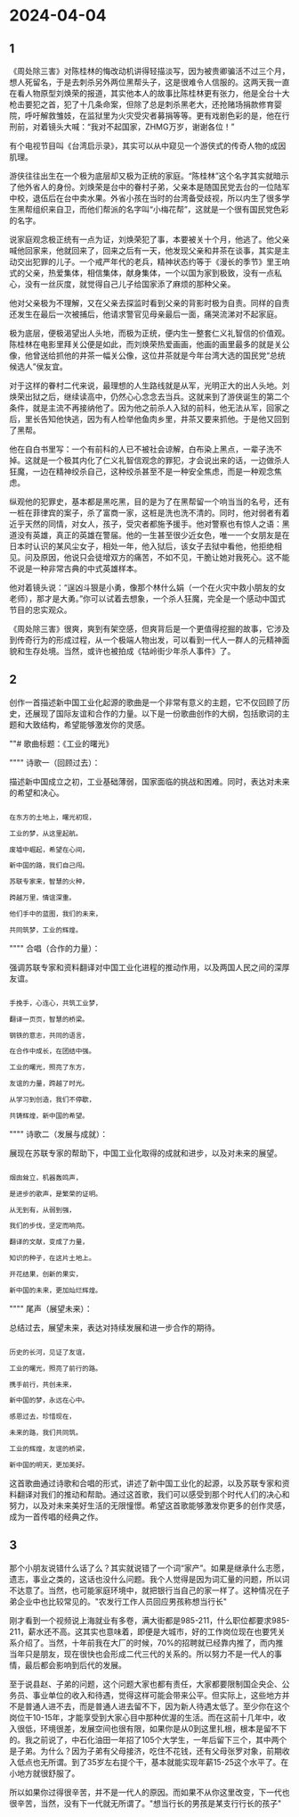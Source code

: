 # 2024-04-04

## 1


《周处除三害》对陈桂林的悔改动机讲得轻描淡写，因为被贵卿骗活不过三个月，想人死留名，于是去刺杀另外两位黑帮头子，这是很难令人信服的。这两天我一直在看人物原型刘焕荣的报道，其实他本人的故事比陈桂林更有张力，他是全台十大枪击要犯之首，犯了十几条命案，但除了总是刺杀黑老大，还抢赌场捐款修育婴院，呼吁解救雏妓，在监狱里为火灾受灾者募捐等等。更有戏剧色彩的是，他在行刑前，对着镜头大喊：“我对不起国家，ZHMG万岁，谢谢各位！”

有个电视节目叫《台湾启示录》，其实可以从中窥见一个游侠式的传奇人物的成因肌理。

游侠往往出生在一个极为底层却又极为正统的家庭。“陈桂林”这个名字其实就暗示了他外省人的身份。刘焕荣是台中的眷村子弟，父亲本是随国民党去台的一位陆军中校，退伍后在台中卖水果。外省小孩在当时的台湾备受歧视，所以内生了很多学生黑帮组织来自卫，而他们帮派的名字叫“小梅花帮”，这就是一个很有国民党色彩的名字。

说家庭观念极正统有一点为证，刘焕荣犯了事，本要被关十个月，他逃了。他父亲喊他回家来，他就回来了，回来之后有一天，他发现父亲和井茶在谈事，其实是主动交出犯罪的儿子。一个戒严年代的老兵，精神状态约等于《漫长的季节》里王响式的父亲，热爱集体，相信集体，献身集体，一个以国为家到极致，没有一点私心，没有一丝灰度，就觉得自己儿子给国家添了麻烦的那种父亲。

他对父亲极为不理解，又在父亲去探监时看到父亲的背影时极为自责。同样的自责还发生在最后一次被捕后，他请求警官见母亲最后一面，痛哭流涕对不起家庭。

极为底层，便极渴望出人头地，而极为正统，便内生一整套仁义礼智信的价值观。陈桂林在电影里拜关公便是如此，而刘焕荣热爱画画，他画的画里最多的就是关公像，他曾送给抓他的井茶一幅关公像，这位井茶就是今年台湾大选的国民党“总统候选人”侯友宜。

对于这样的眷村二代来说，最理想的人生路线就是从军，光明正大的出人头地。刘焕荣出狱之后，继续读高中，仍然心心念念去当兵。这就来到了游侠诞生的第二个条件，就是主流不再接纳他了。因为他之前杀人入狱的前科，他无法从军，回家之后，里长告知他快逃，因为有人检举他鱼肉乡里，井茶又要来抓他。于是他又回到了黑帮。

他在自白书里写：一个有前科的人已不被社会谅解，白布染上黑点，一辈子洗不掉。这就是一个极其内化了仁义礼智信观念的罪犯，才会说出来的话，一边做杀人狂魔，一边在精神绞杀自己，这种绞杀甚至不是一种安全焦虑，而是一种观念焦虑。

纵观他的犯罪史，基本都是黑吃黑，目的是为了在黑帮留一个响当当的名号，还有一桩在菲律宾的案子，杀了富商一家，这桩是洗也洗不清的。同时，他对弱者有着近乎天然的同情，对女人，孩子，受灾者都施予援手。他对警察也有惊人之语：黑道没有英雄，真正的英雄在警届。他的一生甚至很少近女色，唯一一个女朋友是在日本时认识的某风尘女子，相处一年，他入狱后，该女子去狱中看他，他拒绝相见。问及原因，他说只会徒增双方的痛苦，不如不见，干脆让她对我死心。这不能不说是一种非常古典的中式英雄样本。

他对着镜头说：“逞凶斗狠是小勇，像那个林什么娟（一个在火灾中救小朋友的女老师），那才是大勇。”你可以试着去想象，一个杀人狂魔，完全是一个感动中国式节目的忠实观众。

《周处除三害》很爽，爽到有架空感，但爽背后是一个更值得挖掘的故事，它涉及到传奇行为的形成过程，从一个极端人物出发，可以看到一代人一群人的元精神面貌和生存处境。当然，或许也被拍成《牯岭街少年杀人事件》了。






## 2


创作一首描述新中国工业化起源的歌曲是一个非常有意义的主题，它不仅回顾了历史，还展现了国际友谊和合作的力量。以下是一份歌曲创作的大纲，包括歌词的主题和大致结构，希望能够激发你的灵感。

""# 歌曲标题：《工业的曙光》

"""" 诗歌一（回顾过去）：

描述新中国成立之初，工业基础薄弱，国家面临的挑战和困难。同时，表达对未来的希望和决心。

```markdown

在东方的土地上，曙光初现，

工业的梦，从这里起航。

废墟中崛起，希望在心间，

新中国的路，我们自己闯。

苏联专家来，智慧的火种，

跨越万里，情谊深重。

他们手中的蓝图，我们的未来，

共同筑梦，工业的辉煌。

```

"""" 合唱（合作的力量）：

强调苏联专家和资料翻译对中国工业化进程的推动作用，以及两国人民之间的深厚友谊。

```markdown

手挽手，心连心，共筑工业梦，

翻译一页页，智慧的桥梁。

钢铁的意志，共同的语言，

在合作中成长，在团结中强。

工业的曙光，照亮了东方，

友谊的力量，跨越了时光。

从学习到创造，我们不停歇，

共铸辉煌，新中国的希望。

```

"""" 诗歌二（发展与成就）：

展现在苏联专家的帮助下，中国工业化取得的成就和进步，以及对未来的展望。

```markdown

烟囱耸立，机器轰鸣声，

是进步的歌声，是繁荣的证明。

从无到有，从弱到强，

我们的步伐，坚定而响亮。

翻译的文献，变成了力量，

知识的种子，在这片土地上。

开花结果，创新的果实，

新中国的未来，更加灿烂辉煌。

```

"""" 尾声（展望未来）：

总结过去，展望未来，表达对持续发展和进一步合作的期待。

```markdown

历史的长河，见证了友谊，

工业的曙光，照亮了前行的路。

携手前行，共创未来，

新中国的梦，永远在心中。

感恩过去，珍惜现在，

未来的路，我们共同筑。

工业的辉煌，友谊的桥梁，

新中国的明天，更加美好。

```

这首歌曲通过诗歌和合唱的形式，讲述了新中国工业化的起源，以及苏联专家和资料翻译对我们的推动和帮助。通过这首歌，我们可以感受到那个时代人们的决心和努力，以及对未来美好生活的无限憧憬。希望这首歌能够激发你更多的创作灵感，成为一首传唱的经典之作。






## 3


那个小朋友说错什么话了么？其实就说错了一个词“家产”。如果是继承什么志愿，遗志，事业之类的，这话也没什么问题。我个人觉得是因为词汇量的问题，所以词不达意了。当然，也可能家庭环境中，就把银行当自己的家一样了。这种情况在子弟企业中也比较常见的。"农发行工作人员回应男孩称想当行长"

刚才看到一个视频说上海就业有多卷，满大街都是985-211，什么职位都要求985-211，薪水还不高。这其实也意味着，即便是大城市，好的工作岗位现在也要凭关系介绍了。当然，十年前我在大厂的时候，70%的招聘就已经靠内推了，而内推当年只是朋友，现在很快也会形成二代三代的关系的。所以努力不是一代人的事情，最后都会影响到后代的发展。

至于说县赵、子弟的问题，这个问题大家也都有责任，大家都要限制国企央企、公务员、事业单位的收入和待遇，觉得这样可能会带来公平。但实际上，这些地方并不是普通人进不去，而是普通人进去留不下，因为新人待遇太低了。至少你在这个岗位干10-15年，才能享受到大家心目中那种优渥的生活。而在这前十几年中，收入很低，环境很差，发展空间也很有限，如果你是从0到这里扎根，根本是留不下的。我之前说了，中石化油田一年招了105个大学生，一年后留下三个，其中两个是子弟。为什么？因为子弟有父母接济，吃住不花钱，还有父母张罗对象，前期收入低点也无所谓。到了35岁左右提个干，基本就能实现年薪15-25这个水平了。在小地方就很舒服了。

所以如果你过得很辛苦，并不是一代人的原因。而如果不从你这里改变，下一代也很辛苦，当然，没有下一代就无所谓了。"想当行长的男孩是某支行行长的孩子"






